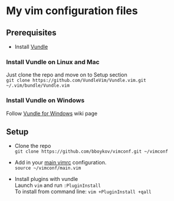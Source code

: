 # My vim configuration files 

## Prerequisites
- Install [Vundle](https://github.com/VundleVim/Vundle.vim)  

### Install Vundle on Linux and Mac
Just clone the repo and move on to Setup section  
`git clone https://github.com/VundleVim/Vundle.vim.git ~/.vim/bundle/Vundle.vim`  

### Install Vundle on Windows
Follow [Vundle for Windows](https://github.com/VundleVim/Vundle.vim/wiki/Vundle-for-Windows) wiki page  

## Setup
- Clone the repo  
`git clone https://github.com/bboykov/vimconf.git ~/vimconf`  

- Add in your [main vimrc](http://vim.wikia.com/wiki/Open_vimrc_file) configuration.  
`source ~/vimconf/main.vim`  

- Install plugins with vundle  
Launch `vim` and run `:PluginInstall`  
To install from command line: `vim +PluginInstall +qall`  
